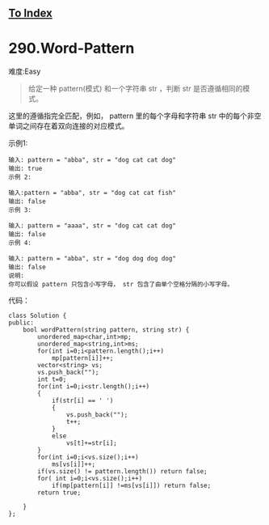 [To Index](/index.md)
---
# 290.Word-Pattern

难度:Easy

> 给定一种 pattern(模式) 和一个字符串 str ，判断 str 是否遵循相同的模式。

这里的遵循指完全匹配，例如， pattern 里的每个字母和字符串 str 中的每个非空单词之间存在着双向连接的对应模式。

示例1:
```
输入: pattern = "abba", str = "dog cat cat dog"
输出: true
示例 2:

输入:pattern = "abba", str = "dog cat cat fish"
输出: false
示例 3:

输入: pattern = "aaaa", str = "dog cat cat dog"
输出: false
示例 4:

输入: pattern = "abba", str = "dog dog dog dog"
输出: false
说明:
你可以假设 pattern 只包含小写字母， str 包含了由单个空格分隔的小写字母。
```


代码：
```
class Solution {
public:
    bool wordPattern(string pattern, string str) {
        unordered_map<char,int>mp;
        unordered_map<string,int>ms;
        for(int i=0;i<pattern.length();i++)
            mp[pattern[i]]++;
        vector<string> vs;
        vs.push_back("");
        int t=0;
        for(int i=0;i<str.length();i++)
        {
            if(str[i] == ' ')
            {
                vs.push_back("");
                t++;
            }
            else
                vs[t]+=str[i];
        }
        for(int i=0;i<vs.size();i++)
            ms[vs[i]]++;
        if(vs.size() != pattern.length()) return false;
        for( int i=0;i<vs.size();i++)
            if(mp[pattern[i]] !=ms[vs[i]]) return false;
        return true;

    }
};
```
